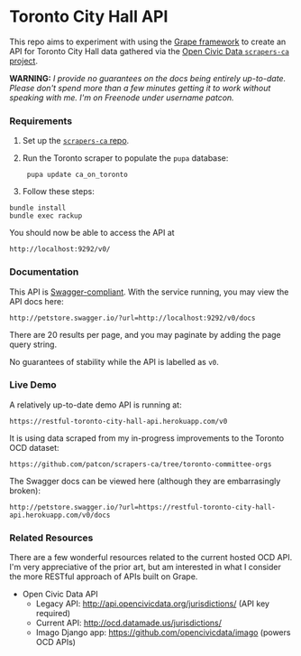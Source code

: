 # Toronto City Hall API

This repo aims to experiment with using the [Grape framework](https://github.com/ruby-grape/grape) to create an
API for Toronto City Hall data gathered via the [Open Civic Data
`scrapers-ca` project](http://github.com/opencivicdata/scrapers-ca).

**WARNING:** *I provide no guarantees on the docs being entirely
up-to-date. Please don't spend more than a few minutes getting it to
work without speaking with me. I'm on Freenode under username patcon.*

### Requirements

1. Set up the [`scrapers-ca`
   repo](https://github.com/opencivicdata/scrapers-ca#usage).

2. Run the Toronto scraper to populate the `pupa` database:

        pupa update ca_on_toronto

3. Follow these steps:

```
bundle install
bundle exec rackup
```

You should now be able to access the API at

    http://localhost:9292/v0/

### Documentation

This API is [Swagger-compliant](http://swagger.io/getting-started/).
With the service running, you may view the API docs here:

    http://petstore.swagger.io/?url=http://localhost:9292/v0/docs

There are 20 results per page, and you may paginate by adding the page
query string.

No guarantees of stability while the API is labelled as `v0`.

### Live Demo

A relatively up-to-date demo API is running at:

    https://restful-toronto-city-hall-api.herokuapp.com/v0

It is using data scraped from my in-progress improvements to the Toronto
OCD dataset:

    https://github.com/patcon/scrapers-ca/tree/toronto-committee-orgs

The Swagger docs can be viewed here (although they are embarrasingly
broken):

    http://petstore.swagger.io/?url=https://restful-toronto-city-hall-api.herokuapp.com/v0/docs

### Related Resources

There are a few wonderful resources related to the current hosted OCD
API. I'm very appreciative of the prior art, but am interested in what I
consider the more RESTful approach of APIs built on Grape.

* Open Civic Data API
  - Legacy API: http://api.opencivicdata.org/jurisdictions/ (API key
  required)
  - Current API: http://ocd.datamade.us/jurisdictions/
  - Imago Django app: https://github.com/opencivicdata/imago (powers OCD
    APIs)
